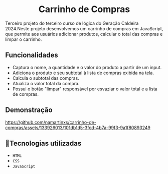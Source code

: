 <h1 align="center"> Carrinho de Compras </h1>

<p>Terceiro projeto do terceiro curso de lógica do Geração Caldeira 2024.Neste projeto desenvolvemos um carrinho de compras em JavaScript, que permite aos usuários adicionar produtos, calcular o total das compras e limpar o carrinho.</p>

 ## Funcionalidades 
 
 - Captura o nome, a quantidade e o valor do produto a partir de um input.
 - Adiciona o produto e seu subtotal à lista de compras exibida na tela.
 - Calcula o subtotal das compras.
 - Atualiza o valor total da compra.
 - Possui o botão "limpar" responsável por esvaziar o valor total e a lista de compras.

 ## Demonstração

https://github.com/namartinxs/carrinho-de-compras/assets/133926013/101db1d5-3fcd-4b7a-99f3-9a1f80893249



## :wrench:Tecnologias utilizadas

- ``HTML``
- ``CSS``
- ``JavaScript``


